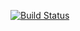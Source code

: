 [![Build Status](https://app.travis-ci.com/Volthai7us/Evaluation.svg?token=ZswR1p3mQYysvdEi7rVi&branch=main)](https://app.travis-ci.com/Volthai7us/Evaluation)